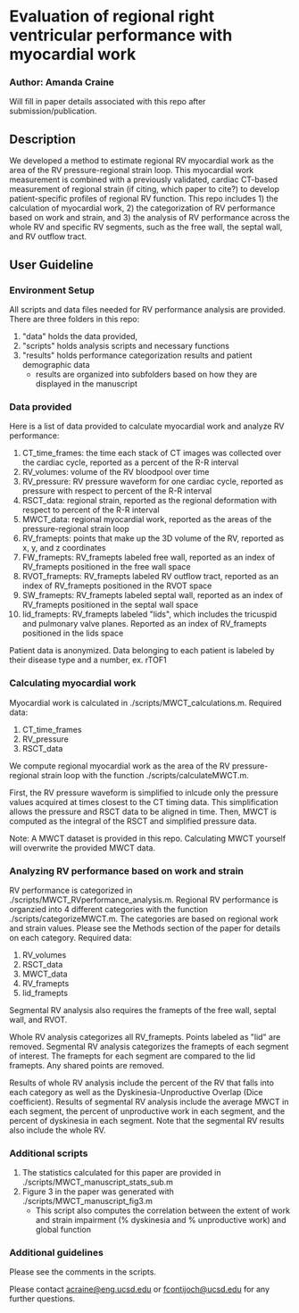 # Evaluation of regional right ventricular performance with myocardial work
### **Author: Amanda Craine**

Will fill in paper details associated with this repo after submission/publication.

## Description
We developed a method to estimate regional RV myocardial work as the area of the RV pressure-regional strain loop. This myocardial work measurement is combined with a previously validated, cardiac CT-based measurement of regional strain (if citing, which paper to cite?) to develop patient-specific profiles of regional RV function. This repo includes 1) the calculation of myocardial work, 2) the categorization of RV performance based on work and strain, and 3) the analysis of RV performance across the whole RV and specific RV segments, such as the free wall, the septal wall, and RV outflow tract.

## User Guideline
### Environment Setup
All scripts and data files needed for RV performance analysis are provided. There are three folders in this repo:
1. "data" holds the data provided, 
2. "scripts" holds analysis scripts and necessary functions
3. "results" holds performance categorization results and patient demographic data
    * results are organized into subfolders based on how they are displayed in the manuscript

### Data provided
Here is a list of data provided to calculate myocardial work and analyze RV performance:
1. CT_time_frames: the time each stack of CT images was collected over the cardiac cycle, reported as a percent of the R-R interval
2. RV_volumes: volume of the RV bloodpool over time
3. RV_pressure: RV pressure waveform for one cardiac cycle, reported as pressure with respect to percent of the R-R interval
4. RSCT_data: regional strain, reported as the regional deformation with respect to percent of the R-R interval
5. MWCT_data: regional myocardial work, reported as the areas of the pressure-regional strain loop
6. RV_framepts: points that make up the 3D volume of the RV, reported as x, y, and z coordinates
7. FW_framepts: RV_framepts labeled free wall, reported as an index of RV_framepts positioned in the free wall space
8. RVOT_framepts: RV_framepts labeled RV outflow tract, reported as an index of RV_framepts positioned in the RVOT space 
9. SW_framepts: RV_framepts labeled septal wall, reported as an index of RV_framepts positioned in the septal wall space
10. lid_framepts: RV_framepts labeled "lids", which includes the tricuspid and pulmonary valve planes. Reported as an index of RV_framepts positioned in the lids space

Patient data is anonymized. Data belonging to each patient is labeled by their disease type and a number, ex. rTOF1

### Calculating myocardial work
Myocardial work is calculated in ./scripts/MWCT_calculations.m. 
Required data:
1. CT_time_frames
2. RV_pressure
3. RSCT_data

We compute regional myocardial work as the area of the RV pressure-regional strain loop with the function ./scripts/calculateMWCT.m.  

First, the RV pressure waveform is simplified to inlcude only the pressure values acquired at times closest to the CT timing data. This simplification allows the pressure and RSCT data to be aligned in time. Then, MWCT is computed as the integral of the RSCT and simplified pressure data. 

Note: A MWCT dataset is provided in this repo. Calculating MWCT yourself will overwrite the provided MWCT data. 

### Analyzing RV performance based on work and strain
RV performance is categorized in ./scripts/MWCT_RVperformance_analysis.m. Regional RV performance is organzied into 4 different categories with the function ./scripts/categorizeMWCT.m. The categories are based on regional work and strain values. Please see the Methods section of the paper for details on each category.
Required data:
1. RV_volumes
2. RSCT_data
3. MWCT_data
4. RV_framepts
5. lid_framepts

Segmental RV analysis also requires the framepts of the free wall, septal wall, and RVOT.

Whole RV analysis categorizes all RV_framepts. Points labeled as "lid" are removed. Segmental RV analysis categorizes the framepts of each segment of interest. The framepts for each segment are compared to the lid framepts. Any shared points are removed.

Results of whole RV analysis include the percent of the RV that falls into each category as well as the Dyskinesia-Unproductive Overlap (Dice coefficient). Results of segmental RV analysis include the average MWCT in each segment, the percent of unproductive work in each segment, and the percent of dyskinesia in each segment. Note that the segmental RV results also include the whole RV.


### Additional scripts
1. The statistics calculated for this paper are provided in ./scripts/MWCT_manuscript_stats_sub.m
2. Figure 3 in the paper was generated with ./scripts/MWCT_manuscript_fig3.m 
      * This script also computes the correlation between the extent of work and strain impairment (% dyskinesia and % unproductive work) and global function

### Additional guidelines
Please see the comments in the scripts.

Please contact acraine@eng.ucsd.edu or fcontijoch@ucsd.edu for any further questions.
